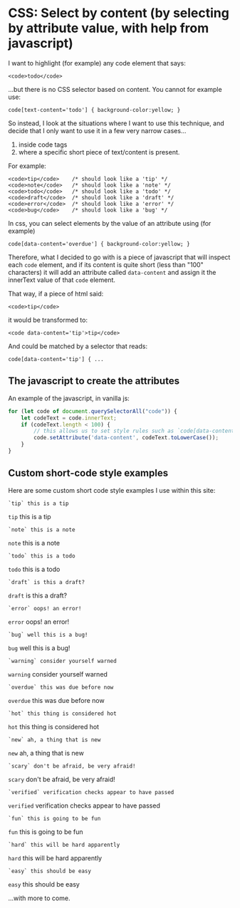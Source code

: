 # CSS: Select by content (by selecting by attribute value, with help from javascript)

I want to highlight (for example) any code element that says:

	<code>todo</code>

...but there is no CSS selector based on content. You cannot for example use:

	code[text-content='todo'] { background-color:yellow; }


So instead, I look at the situations where I want to use this technique, and decide that I only want to use it in a few very narrow cases...

1. inside code tags
2. where a specific short piece of text/content is present.

For example:

	<code>tip</code>	/* should look like a 'tip' */
	<code>note</code>	/* should look like a 'note' */
	<code>todo</code>	/* should look like a 'todo' */
	<code>draft</code>	/* should look like a 'draft' */
	<code>error</code>	/* should look like a 'error' */
	<code>bug</code>	/* should look like a 'bug' */



In css, you can select elements by the value of an attribute using (for example)

	code[data-content='overdue'] { background-color:yellow; }

Therefore, what I decided to go with is a piece of javascript that will inspect each `code` element, and if its content is quite short (less than "100" characters) it will add an attribute called `data-content` and assign it the innerText value of that `code` element.

That way, if a piece of html said:

	<code>tip</code>

it would be transformed to:

	<code data-content='tip'>tip</code>


And could be matched by a selector that reads:

	code[data-content='tip'] { ...


## The javascript to create the attributes


An example of the javascript, in vanilla js:


```javascript
for (let code of document.querySelectorAll("code")) {
	let codeText = code.innerText;
	if (codeText.length < 100) {
		// this allows us to set style rules such as `code[data-content='tip']::after { content: " 💡";}`
		code.setAttribute('data-content', codeText.toLowerCase());
	}
}
```

## Custom short-code style examples 

Here are some custom short code style examples I use within this site:


	`tip` this is a tip

`tip` this is a tip

	`note` this is a note

`note` this is a note

	`todo` this is a todo

`todo` this is a todo

	`draft` is this a draft?

`draft` is this a draft?

	`error` oops! an error!

`error` oops! an error!

	`bug` well this is a bug!

`bug` well this is a bug!

	`warning` consider yourself warned

`warning` consider yourself warned

	`overdue` this was due before now

`overdue` this was due before now

	`hot` this thing is considered hot

`hot` this thing is considered hot

	`new` ah, a thing that is new

`new` ah, a thing that is new

	`scary` don't be afraid, be very afraid!

`scary` don't be afraid, be very afraid!

	`verified` verification checks appear to have passed

`verified` verification checks appear to have passed

	`fun` this is going to be fun

`fun` this is going to be fun

	`hard` this will be hard apparently

`hard` this will be hard apparently

	`easy` this should be easy

`easy` this should be easy



...with more to come.

